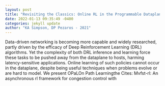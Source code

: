 ```yaml
--- 
layout: post 
title: "Revisiting the Classics: Online RL in the Programmable Dataplane" 
date: 2022-01-13 09:35:49 -0400 
categories: jekyll update 
author: "KA Simpson, DP Pezaros - 2021" 
--- 
```

Data-driven networking is becoming more capable and widely researched, partly driven by the efficacy of Deep Reinforcement Learning (DRL) algorithms. Yet the complexity of both DRL inference and learning force these tasks to be pushed away from the dataplane to hosts, harming latency-sensitive applications. Online learning of such policies cannot occur in the dataplane, despite being useful techniques when problems evolve or are hard to model. We present OPaLOn Path Learningthe Cites: Mvfst-rl: An asynchronous rl framework for congestion control with